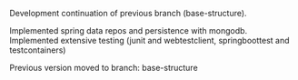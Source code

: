 
Development continuation of previous branch (base-structure).

  Implemented spring data repos and persistence with mongodb.
  Implemented extensive testing (junit and webtestclient, springboottest and testcontainers)
  
  Previous version moved to branch: base-structure
 


